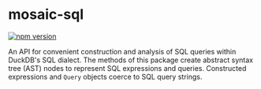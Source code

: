 # mosaic-sql

[![npm version](https://img.shields.io/npm/v/@uwdata/mosaic-sql.svg)](https://www.npmjs.com/package/@uwdata/mosaic-sql)

An API for convenient construction and analysis of SQL queries within DuckDB's SQL dialect.
The methods of this package create abstract syntax tree (AST) nodes to represent SQL expressions and queries.
Constructed expressions and `Query` objects coerce to SQL query strings.

